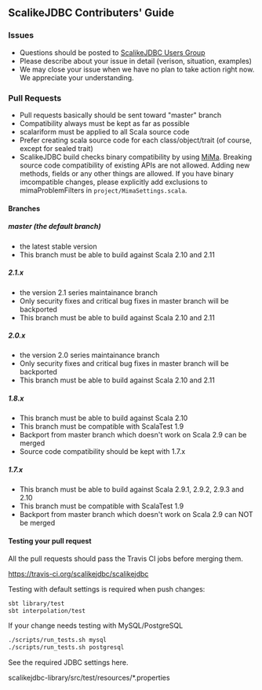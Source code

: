 ## ScalikeJDBC Contributers' Guide

### Issues

- Questions should be posted to [ScalikeJDBC Users Group](https://groups.google.com/forum/#!forum/scalikejdbc-users-group)
- Please describe about your issue in detail (verison, situation, examples)
- We may close your issue when we have no plan to take action right now. We appreciate your understanding.

### Pull Requests

- Pull requests basically should be sent toward "master" branch
- Compatibility always must be kept as far as possible 
- scalariform must be applied to all Scala source code
- Prefer creating scala source code for each class/object/trait (of course, except for sealed trait)
- ScalikeJDBC build checks binary compatibility by using [MiMa](https://github.com/typesafehub/migration-manager/wiki/Sbt-plugin). Breaking source code compatibility of existing APIs are not allowed. Adding new methods, fields or any other things are allowed. If you have binary imcompatible changes, please explicitly add exclusions to mimaProblemFilters in `project/MimaSettings.scala`.

#### Branches

##### master (the default branch)

- the latest stable version
- This branch must be able to build against Scala 2.10 and 2.11

##### 2.1.x

- the version 2.1 series maintainance branch
- Only security fixes and critical bug fixes in master branch will be backported
- This branch must be able to build against Scala 2.10 and 2.11

##### 2.0.x

- the version 2.0 series maintainance branch
- Only security fixes and critical bug fixes in master branch will be backported
- This branch must be able to build against Scala 2.10 and 2.11

##### 1.8.x

- This branch must be able to build against Scala 2.10 
- This branch must be compatible with ScalaTest 1.9
- Backport from master branch which doesn't work on Scala 2.9 can be merged
- Source code compatibility should be kept with 1.7.x

##### 1.7.x

- This branch must be able to build against Scala 2.9.1, 2.9.2, 2.9.3 and 2.10
- This branch must be compatible with ScalaTest 1.9
- Backport from master branch which doesn't work on Scala 2.9 can NOT be merged

#### Testing your pull request

All the pull requests should pass the Travis CI jobs before merging them.

https://travis-ci.org/scalikejdbc/scalikejdbc

Testing with default settings is required when push changes:

```sh
sbt library/test
sbt interpolation/test
```

If your change needs testing with MySQL/PostgreSQL

```sh
./scripts/run_tests.sh mysql
./scripts/run_tests.sh postgresql
```

See the required JDBC settings here.

scalikejdbc-library/src/test/resources/*.properties

